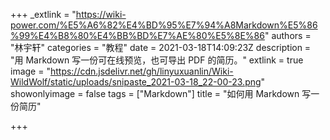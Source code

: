 +++
_extlink = "https://wiki-power.com/%E5%A6%82%E4%BD%95%E7%94%A8Markdown%E5%86%99%E4%B8%80%E4%BB%BD%E7%AE%80%E5%8E%86"
authors = "林宇轩"
categories = "教程"
date = 2021-03-18T14:09:23Z
description = "用 Markdown 写一份可在线预览，也可导出 PDF 的简历。"
extlink = true
image = "https://cdn.jsdelivr.net/gh/linyuxuanlin/Wiki-WildWolf/static/uploads/snipaste_2021-03-18_22-00-23.png"
showonlyimage = false
tags = ["Markdown"]
title = "如何用 Markdown 写一份简历"

+++
